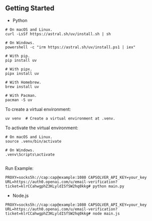
## Getting Started

- Python

```shell
# On macOS and Linux.
curl -LsSf https://astral.sh/uv/install.sh | sh

# On Windows.
powershell -c "irm https://astral.sh/uv/install.ps1 | iex"

# With pip.
pip install uv

# With pipx.
pipx install uv

# With Homebrew.
brew install uv

# With Pacman.
pacman -S uv

```

To create a virtual environment:

```shell
uv venv  # Create a virtual environment at .venv.

```

To activate the virtual environment:

```shell
# On macOS and Linux.
source .venv/bin/activate

# On Windows.
.venv\Scripts\activate
    
```

Run Example:

```shell
PROXY=socks5h://cap:cap@example:1080 CAPSOLVER_API_KEY=your_key URL=https://auth0.openai.com/u/email-verification?ticket=klrCCahwgphZ3KLyldISfSW2hq0kkg# python main.py
```

- Node.js

```shell
PROXY=socks5h://cap:cap@example:1080 CAPSOLVER_API_KEY=your_key URL=https://auth0.openai.com/u/email-verification?ticket=klrCCahwgphZ3KLyldISfSW2hq0kkg# node main.js
```